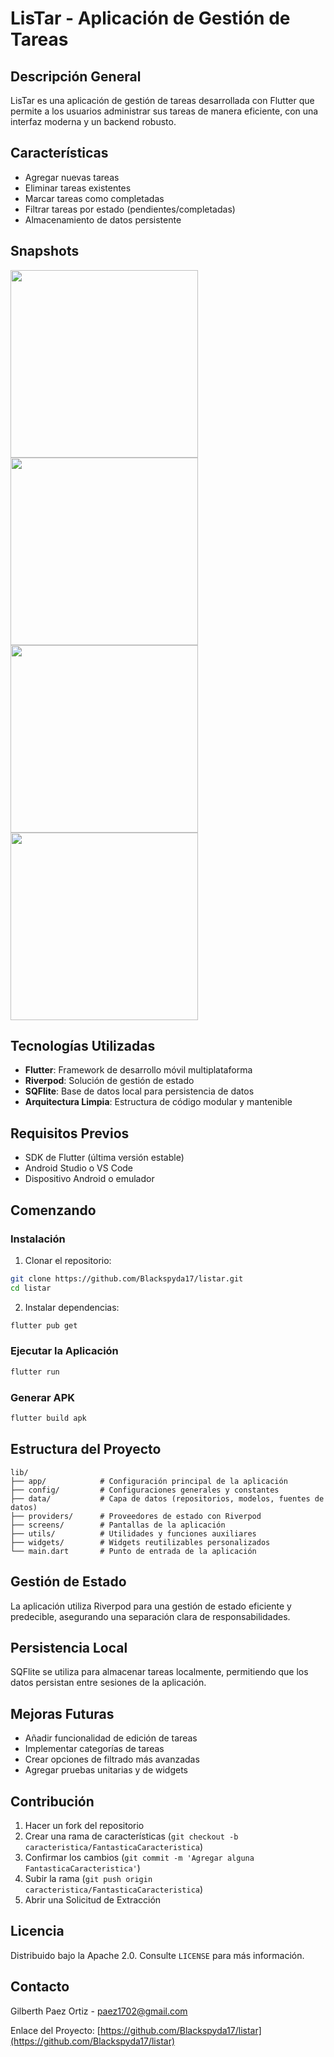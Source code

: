 # LisTar - Aplicación de Gestión de Tareas

## Descripción General
LisTar es una aplicación de gestión de tareas desarrollada con Flutter que permite a los usuarios administrar sus tareas de manera eficiente, con una interfaz moderna y un backend robusto.

## Características
- Agregar nuevas tareas
- Eliminar tareas existentes
- Marcar tareas como completadas
- Filtrar tareas por estado (pendientes/completadas)
- Almacenamiento de datos persistente

## Snapshots
<img width="300" width=“500” src="snapshots/snapshot_1.gif"></img>
<img width="300" width=“500” src="snapshots/snapshot_2.gif"></img>
<img width="300" width=“500” src="snapshots/snapshot_3.gif"></img>
<img width="300" width=“500” src="snapshots/snapshot_4.gif"></img>

## Tecnologías Utilizadas
- **Flutter**: Framework de desarrollo móvil multiplataforma
- **Riverpod**: Solución de gestión de estado
- **SQFlite**: Base de datos local para persistencia de datos
- **Arquitectura Limpia**: Estructura de código modular y mantenible

## Requisitos Previos
- SDK de Flutter (última versión estable)
- Android Studio o VS Code
- Dispositivo Android o emulador

## Comenzando

### Instalación
1. Clonar el repositorio:
```bash
git clone https://github.com/Blackspyda17/listar.git
cd listar
```

2. Instalar dependencias:
```bash
flutter pub get
```

### Ejecutar la Aplicación
```bash
flutter run
```

### Generar APK
```bash
flutter build apk
```

## Estructura del Proyecto
```
lib/
├── app/            # Configuración principal de la aplicación
├── config/         # Configuraciones generales y constantes
├── data/           # Capa de datos (repositorios, modelos, fuentes de datos)
├── providers/      # Proveedores de estado con Riverpod
├── screens/        # Pantallas de la aplicación
├── utils/          # Utilidades y funciones auxiliares
├── widgets/        # Widgets reutilizables personalizados
└── main.dart       # Punto de entrada de la aplicación
```

## Gestión de Estado
La aplicación utiliza Riverpod para una gestión de estado eficiente y predecible, asegurando una separación clara de responsabilidades.

## Persistencia Local
SQFlite se utiliza para almacenar tareas localmente, permitiendo que los datos persistan entre sesiones de la aplicación.

## Mejoras Futuras
- Añadir funcionalidad de edición de tareas
- Implementar categorías de tareas
- Crear opciones de filtrado más avanzadas
- Agregar pruebas unitarias y de widgets

## Contribución
1. Hacer un fork del repositorio
2. Crear una rama de características (`git checkout -b caracteristica/FantasticaCaracteristica`)
3. Confirmar los cambios (`git commit -m 'Agregar alguna FantasticaCaracteristica'`)
4. Subir la rama (`git push origin caracteristica/FantasticaCaracteristica`)
5. Abrir una Solicitud de Extracción

## Licencia
Distribuido bajo la Apache 2.0. Consulte `LICENSE` para más información.

## Contacto
Gilberth Paez Ortiz - paez1702@gmail.com

Enlace del Proyecto: [https://github.com/Blackspyda17/listar](https://github.com/Blackspyda17/listar)
